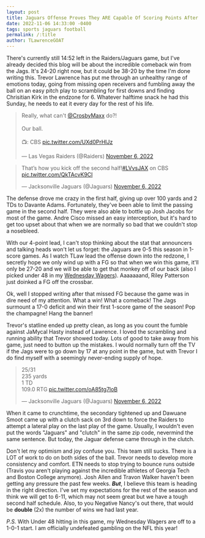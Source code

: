 ```yaml
---
layout: post
title: Jaguars Offense Proves They ARE Capable Of Scoring Points After All
date: 2022-11-06 14:33:00 -0400
tags: sports jaguars football
permalink: /:title
author: TLawrenceGOAT
---
```

There's currently still 14:52 left in the Raiders/Jaguars game, but I've already decided this blog will be about the incredible comeback win from the Jags. It's 24-20 right now, but it could be 38-20 by the time I'm done writing this. Trevor Lawrence has put me through an unhealthy range of emotions today, going from missing open receivers and fumbling away the ball on an easy pitch play to scrambling for first downs and finding Chrisitian Kirk in the endzone for 6. Whatever halftime snack he had this Sunday, he needs to eat it every day for the rest of his life.

<blockquote class="twitter-tweet"><p lang="en" dir="ltr">Really, what can&#39;t <a href="https://twitter.com/CrosbyMaxx?ref_src=twsrc%5Etfw">@CrosbyMaxx</a> do?!<br><br>Our ball. <br><br>📺: CBS <a href="https://t.co/UXd0PrHlJz">pic.twitter.com/UXd0PrHlJz</a></p>&mdash; Las Vegas Raiders (@Raiders) <a href="https://twitter.com/Raiders/status/1589319987377733632?ref_src=twsrc%5Etfw">November 6, 2022</a></blockquote> <script async src="https://platform.twitter.com/widgets.js" charset="utf-8"></script>

<blockquote class="twitter-tweet"><p lang="en" dir="ltr">That’s how you kick off the second half!<a href="https://twitter.com/hashtag/LVvsJAX?src=hash&amp;ref_src=twsrc%5Etfw">#LVvsJAX</a> on CBS <a href="https://t.co/QkTAcvK9Cl">pic.twitter.com/QkTAcvK9Cl</a></p>&mdash; Jacksonville Jaguars (@Jaguars) <a href="https://twitter.com/Jaguars/status/1589344943231111168?ref_src=twsrc%5Etfw">November 6, 2022</a></blockquote> <script async src="https://platform.twitter.com/widgets.js" charset="utf-8"></script>

The defense drove me crazy in the first half, giving up over 100 yards and 2 TDs to Davante Adams. Fortunately, they've been able to limit the passing game in the second half. They were also able to bottle up Josh Jacobs for most of the game. Andre Cisco missed an easy interception, but it's hard to get too upset about that when we are normally so bad that we couldn't stop a nosebleed.

With our 4-point lead, I can't stop thinking about the stat that announcers and talking heads won't let us forget: the Jaguars are 0-5 this season in 1-score games. As I watch TLaw lead the offense down into the redzone, I secretly hope we only wind up with a FG so that when we win this game, it'll only be 27-20 and we will be able to get that monkey off of our back (also I picked under 48 in my [Wednesday Wagers](./2022-11-02-wednesday-wagers-the-return.md)). Aaaaaaand, Riley Patterson just doinked a FG off the crossbar.

Ok, well I stopped writing after that missed FG because the game was in dire need of my attention. What a win! What a comeback! The Jags surmount a 17-0 deficit and win their first 1-score game of the season! Pop the champagne! Hang the banner!

Trevor's statline ended up pretty clean, as long as you count the fumble against JaMycal Hasty instead of Lawrence. I loved the scrambling and running ability that Trevor showed today. Lots of good to take away from his game, just need to button up the mistakes. I would normally turn off the TV if the Jags were to go down by 17 at any point in the game, but with Trevor I do find myself with a seemingly never-ending supply of hope.

<blockquote class="twitter-tweet"><p lang="en" dir="ltr">25/31<br>235 yards<br>1 TD<br>109.0 RTG <a href="https://t.co/oA85tg7loB">pic.twitter.com/oA85tg7loB</a></p>&mdash; Jacksonville Jaguars (@Jaguars) <a href="https://twitter.com/Jaguars/status/1589367060869812225?ref_src=twsrc%5Etfw">November 6, 2022</a></blockquote> <script async src="https://platform.twitter.com/widgets.js" charset="utf-8"></script>

When it came to crunchtime, the secondary tightened up and Dawuane Smoot came up with a clutch sack on 3rd down to force the Raiders to attempt a lateral play on the last play of the game. Usually, I wouldn't even put the words "Jaguars" and "clutch" in the same zip code, nevermind the same sentence. But today, the Jaguar defense came through in the clutch.

Don't let my optimism and joy confuse you. This team still sucks. There is a LOT of work to do on both sides of the ball. Trevor needs to develop more consistency and comfort. ETN needs to stop trying to bounce runs outside (Travis you aren't playing against the incredible athletes of Georgia Tech and Boston College anymore). Josh Allen and Travon Walker haven't been getting any pressure the past few weeks. ***But***, I believe this team is heading in the right direction. I've set my expectations for the rest of the season and think we will get to 6-11, which may not seem great but we have a tough second half schedule. Also, to you Negative Nancy's out there, that would be **double** (2x) the number of wins we had last year.

*P.S.* With Under 48 hitting in this game, my Wednesday Wagers are off to a 1-0-1 start. I am officially undefeated gambling on the NFL this year!